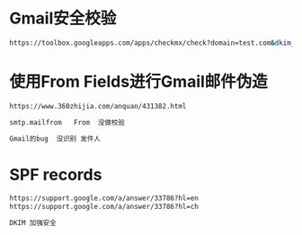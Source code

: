 # Gmail安全校验

```bash
https://toolbox.googleapps.com/apps/checkmx/check?domain=test.com&dkim_selector=
```

# 使用From Fields进行Gmail邮件伪造
```bash
https://www.360zhijia.com/anquan/431382.html

smtp.mailfrom   From  没做校验

Gmail的bug  没识别 发件人
```
# SPF records
```bash
https://support.google.com/a/answer/33786?hl=en
https://support.google.com/a/answer/33786?hl=ch

DKIM 加强安全
```
